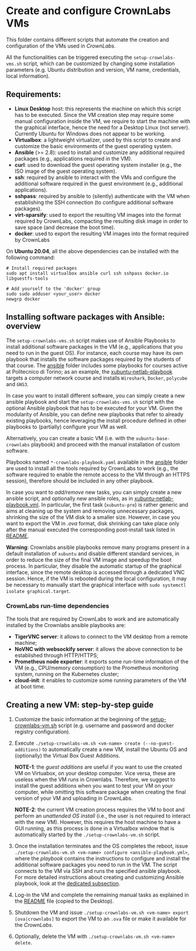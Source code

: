 # Create and configure CrownLabs VMs

This folder contains different scripts that automate the creation and configuration of the VMs used in *CrownLabs*.

All the functionalities can be triggered executing the `setup-crownlabs-vms.sh` script, which can be customized by changing some installation parameters (e.g. Ubuntu distribution and version, VM name, credentials, local information).

## Requirements:
- **Linux Desktop** host: this represents the machine on which this script has to be executed. Since the VM creation step may require some manual configuration inside the VM, we require to start the machine with the graphical interface, hence the need for a Desktop Linux (not server). Currently Ubuntu for Windows does not appear to be working.
- **Virtualbox**: a lightweight virtualizer, used by this script to create and customize the basic environments of the guest operating system.
- **Ansible** (>= 2.8): used to install and customize any additional required packages (e.g., applications required in the VM).
- **curl**: used to download the guest operating system installer (e.g., the ISO image of the guest operating system).
- **ssh**: required by ansible to interact with the VMs and configure the additional software required in the guest environment (e.g., additional applications).
- **sshpass**: required by ansible to (silently) authenticate with the VM when establishing the SSH connection (to configure additional software packages).
- **virt-sparsify**: used to export the resulting VM images into the format required by CrownLabs, compacting the resulting disk image in order to save space (and decrease the boot time).
- **docker**: used to export the resulting VM images into the format required by CrownLabs

On **Ubuntu 20.04**, all the above dependencies can be installed with the following command:
```
# Install required packages
sudo apt install virtualbox ansible curl ssh sshpass docker.io libguestfs-tools

# Add yourself to the 'docker' group
sudo sudo adduser <your_user> docker
newgrp docker
```

<a name="ansible"></a>
## Installing software packages with Ansible: overview

The `setup-crownlabs-vms.sh` script makes use of Ansible Playbooks to install additional software packages in the VM (e.g., applications that you need to run in the guest OS).
For instance, each course may have its own playbook that installs the software packages required by the students of that course.
The [ansible](ansible) folder includes some playbooks for courses active at Politecnico di Torino; as an example, the [xubuntu-netlab-playbook](ansible/xubuntu-netlab-playbook.yml) targets a computer network course and installs `Wireshark`, `Docker`, `polycube` and `GNS3`.

In case you want to install different software, you can simply create a new ansible playbook and start the `setup-crownlabs-vms.sh` script with the optional Ansible playbook that has to be executed for your VM.
Given the modularity of Ansible, you can define new playbooks that refer to already existing playbooks, hence leveraging the install procedure defined in other playbooks to (partially) configure your VM as well.

Alternatively, you can create a basic VM (i.e. with the `xubuntu-base-crownlabs` playbook) and proceed with the manual installation of custom software.

Playbooks named `*-crownlabs-playbook.yaml` available in the [ansible](ansible) folder are used to install all the tools required by CrownLabs to work (e.g., the software required to enable the remote access to the VM through an HTTPS session), therefore should be included in any other playbook.

In case you want to *add/remove* new tasks, you can simply create a new ansible script, and optionally new ansible roles, as in [xubuntu-netlab-playbook.yml](ansible/xubuntu-netlab-playbook.yml).
In particular, the first task (`xubuntu-pre`) is rather generic and aims at cleaning up the system and removing unnecessary packages, shrinking the size of the VM disk to a smaller size.
However, in case you want to export the VM in *.ova* format, disk shrinking can take place only after the manual executed the corresponding post-install task listed in [README](ansible/xubuntu-post/files/README).

**Warning**: Crownlabs ansible playbooks remove many programs present in a default installation of `xubuntu` and disable different standard services, in order to reduce the size of the final VM image and speedup the boot process.
In particular, they disable the automatic startup of the graphical interface, since the remote desktop is accessed through a dedicated VNC session.
Hence, if the VM is rebooted during the local configuration, it may be necessary to manually start the graphical interface with `sudo systemctl isolate graphical.target`.


### CrownLabs run-time dependencies

The tools that are required by CrownLabs to work and are automatically installed by the Crownlabs ansible playbooks are:
- **TigerVNC server**: it allows to connect to the VM desktop from a remote machine;
- **NoVNC with websockify server**: it allows the above connection to be established through HTTP/HTTPS;
- **Prometheus node exporter**: it exports some run-time information of the VM (e.g., CPU/memory consumption) to the Prometheus monitoring system, running on the Kubernetes cluster;
- **cloud-init**: it enables to customize some running parameters of the VM at boot time.


## Creating a new VM: step-by-step guide

1. Customize the basic information at the beginning of the [setup-crownlabs-vm.sh](setup-crownlabs-vm.sh) script (e.g. username and password and docker registry configuration).

2. Execute `./setup-crownlabs-vm.sh <vm-name> create (--no-guest-additions)` to automatically create a new VM, install the Ubuntu OS and (optionally) the Virtual Box Guest Additions.

   **NOTE-1**: the *guest additions* are useful if you want to use the created VM on Virtuabox, on your desktop computer. Vice versa, these are useless when the VM runs in Crownlabs. Therefore, we suggest to install the guest additions when you want to test your VM on your computer, while omitting this software package when creating the final version of your VM and uploading in CrownLabs.

   **NOTE-2**: the current VM creation process requires the VM to boot and perform an _unattended OS install_ (i.e., the user is not required to interact with the new VM). However, this requires the host machine to have a GUI running, as this process is done in a Virtualbox window that is automatically started by the `./setup-crownlabs-vm.sh` script.

3. Once the installation terminates and the OS completes the reboot, issue `./setup-crownlabs-vm.sh <vm-name> configure <ansible-playbook.yml>`, where the _playbook_ contains the instructions to configure and install the additional software packages you need to run in the VM.
The script connects to the VM via SSH and runs the specified ansible playbook.
For more detailed instructions about creating and customizing Ansible playbook, look at the [dedicated subsection](#ansible).

4. Log-in the VM and complete the remaining manual tasks as explained in the [README](ansible/xubuntu-post/files/README) file (copied to the Desktop).

5. Shutdown the VM and issue `./setup-crownlabs-vm.sh <vm-name> export [ova|crownlabs]` to export the VM to an `.ova` file or make it available for the *CrownLabs*.

6. Optionally, delete the VM with `./setup-crownlabs-vm.sh <vm-name> delete`.
